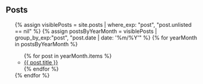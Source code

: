 ## Posts
<ul>
  {% assign visiblePosts = site.posts | where_exp: "post", "post.unlisted == nil" %}
  {% assign postsByYearMonth = visiblePosts | group_by_exp:"post", "post.date | date: '%m/%Y'"  %}
  {% for yearMonth in postsByYearMonth %}
    <ul>
      {% for post in yearMonth.items %}
        <li><a class="link--post" href="{{ post.url }}">{{ post.title }}</a></li>
      {% endfor %}
    </ul>
  {% endfor %}
</ul>